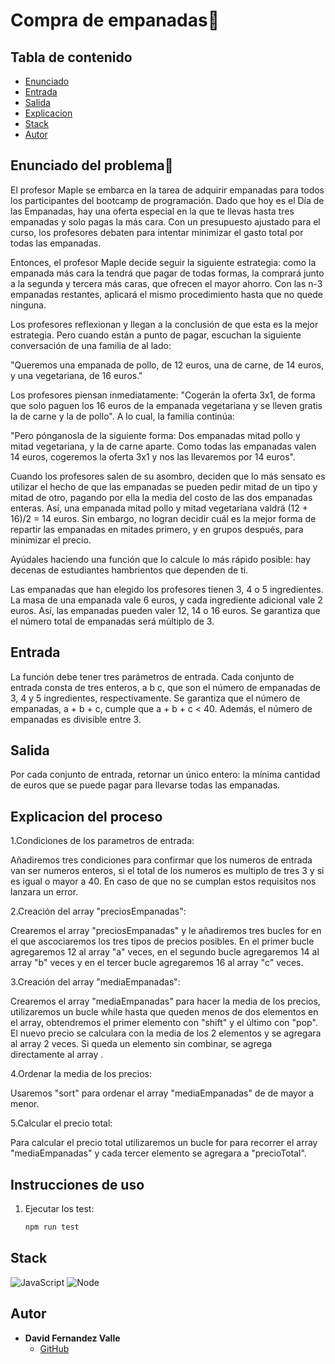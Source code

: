 # Compra de empanadas🥟

## Tabla de contenido

- [Enunciado](#enunciado-del-problema)
- [Entrada](#entrada)
- [Salida](#salida)
- [Explicacion](#explicacion-del-proceso)
- [Stack](#stack)
- [Autor](#autor)

## Enunciado del problema🧾

El profesor Maple se embarca en la tarea de adquirir empanadas para todos los participantes del bootcamp de programación. Dado que hoy es el Día de las Empanadas,  hay una oferta especial en la que te llevas hasta tres empanadas y solo pagas la más cara. Con un presupuesto ajustado para el curso, los profesores debaten para intentar minimizar el gasto total por todas las empanadas.

Entonces, el profesor Maple decide seguir la siguiente estrategia: como la empanada más cara la tendrá que pagar de todas formas, la comprará junto a la segunda y tercera más caras, que ofrecen el mayor ahorro. Con las n-3 empanadas restantes, aplicará el mismo procedimiento hasta que no quede ninguna.

Los profesores reflexionan y llegan a la conclusión de que esta es la mejor estrategia. Pero cuando están a punto de pagar, escuchan la siguiente conversación de una familia de al lado:

"Queremos una empanada de pollo, de 12 euros, una de carne, de 14 euros, y una vegetariana, de 16 euros."

Los profesores piensan inmediatamente: "Cogerán la oferta 3x1, de forma que solo paguen los 16 euros de la empanada vegetariana y se lleven gratis la de carne y la de pollo". A lo cual, la familia continúa:

"Pero pónganosla de la siguiente forma: Dos empanadas mitad pollo y mitad vegetariana, y la de carne aparte. Como todas las empanadas valen 14 euros, cogeremos la oferta 3x1 y nos las llevaremos por 14 euros".

Cuando los profesores salen de su asombro, deciden que lo más sensato es utilizar el hecho de que las empanadas se pueden pedir mitad de un tipo y mitad de otro, pagando por ella la media del costo de las dos empanadas enteras. Así, una empanada mitad pollo y mitad vegetariana valdrá (12 + 16)/2 = 14 euros. Sin embargo, no logran decidir cuál es la mejor forma de repartir las empanadas en mitades primero, y en grupos después, para minimizar el precio.

Ayúdales haciendo una función que lo calcule lo más rápido posible: hay decenas de estudiantes hambrientos que dependen de ti.

Las empanadas que han elegido los profesores tienen 3, 4 o 5 ingredientes. La masa de una empanada vale 6 euros, y cada ingrediente adicional vale 2 euros. Así, las empanadas pueden valer 12, 14 o 16 euros. Se garantiza que el número total de empanadas será múltiplo de 3.

## Entrada

La función debe tener tres parámetros de entrada. Cada conjunto de entrada consta de tres enteros, a b c, que son el número de empanadas de 3, 4 y 5 ingredientes, respectivamente. Se garantiza que el número de empanadas, a + b + c, cumple que a + b + c < 40. Además, el número de empanadas es divisible entre 3.

## Salida

Por cada conjunto de entrada, retornar un único entero: la mínima cantidad de euros que se puede pagar para llevarse todas las empanadas.

## Explicacion del proceso

1.Condiciones de los parametros de entrada:

Añadiremos tres condiciones para confirmar que los numeros de entrada van ser numeros enteros, si el total de los numeros es multiplo de tres 3 y si es igual o mayor a 40. En caso de que no se cumplan estos requisitos nos lanzara un error.

2.Creación del array "preciosEmpanadas":

Crearemos el array "preciosEmpanadas" y le añadiremos tres bucles for en el que ascociaremos los tres tipos de precios posibles.
En el primer bucle agregaremos 12 al array "a" veces, en el segundo bucle agregaremos 14 al array "b" veces y en el tercer bucle agregaremos 16 al array "c" veces.

3.Creación del array "mediaEmpanadas":

Crearemos el array "mediaEmpanadas" para hacer la media de los precios, utilizaremos un bucle while hasta que queden menos de dos elementos en el array, obtendremos el primer elemento con "shift" y el último con "pop". El nuevo precio se calculara con la media de los 2 elementos y se agregara al array 2 veces. Si queda un elemento sin combinar, se agrega directamente al array .

4.Ordenar la media de los precios:

Usaremos "sort" para ordenar el array "mediaEmpanadas" de de mayor a menor.


5.Calcular el precio total:

Para calcular el precio total utilizaremos un bucle for para recorrer el array "mediaEmpanadas" y cada tercer elemento se agregara a "precioTotal".

## Instrucciones de uso

1. Ejecutar los test:
    ```bash
    npm run test
    ```


## Stack

![JavaScript](https://img.shields.io/badge/JavaScript-323330?style=for-the-badge&logo=javascript&logoColor=F7DF1E) ![Node](https://img.shields.io/badge/Node.js-43853D?style=for-the-badge&logo=node.js&logoColor=white) 


## Autor

- **David Fernandez Valle**
  - [GitHub](https://github.com/Davfernandezz)
